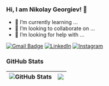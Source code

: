 ### Hi, I am Nikolay Georgiev! 👋

- 🌱 I’m currently learning ...
- 👯 I’m looking to collaborate on ...
- 🤔 I’m looking for help with ...

[![Gmail Badge](https://img.shields.io/badge/-n.georgievpersonal@gmail.com-c14438?style=flat-square&logo=Gmail&logoColor=white&link=mailto:n.georgievpersonal@gmail.com)](n.georgievpersonal@gmail.com)
[![LinkedIn](https://img.shields.io/badge/-LinkedIn-0e76a8?style=flat-square&logo=Linkedin&logoColor=white)](https://www.linkedin.com/in/nikolay-georgiev-1aa481220/)
[![Instagram](https://img.shields.io/badge/-Instagram-e4405f?style=flat-square&logo=Instagram&logoColor=white)](https://www.instagram.com/nikolay_seven/)

### GitHub Stats

| <img align="center" src="https://github-readme-stats.vercel.app/api?username=Nikolay-712&count_private=true&show_icons=true&include_all_commits=true&hide_border=true&hide=contribs" alt="GitHub Stats" /> | <img align="center" src="https://github-readme-stats.vercel.app/api/top-langs/?username=Nikolay-712&layout=compact&hide_border=true" /> |
| ------------- | ------------- |





